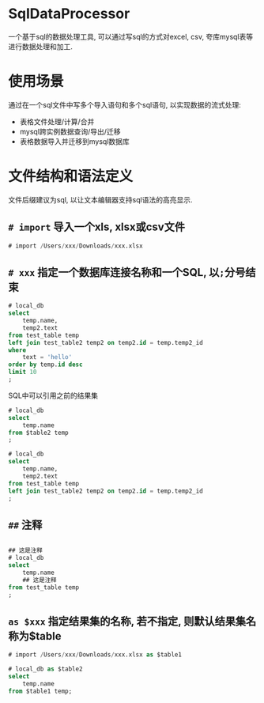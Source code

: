 # SqlDataProcessor

一个基于sql的数据处理工具, 可以通过写sql的方式对excel, csv, 夸库mysql表等进行数据处理和加工.

# 使用场景

通过在一个sql文件中写多个导入语句和多个sql语句, 以实现数据的流式处理:

* 表格文件处理/计算/合并
* mysql跨实例数据查询/导出/迁移
* 表格数据导入并迁移到mysql数据库

# 文件结构和语法定义

文件后缀建议为sql, 以让文本编辑器支持sql语法的高亮显示.

## `# import` 导入一个xls, xlsx或csv文件

```sql
# import /Users/xxx/Downloads/xxx.xlsx
```

## `# xxx` 指定一个数据库连接名称和一个SQL, 以`;`分号结束

```sql
# local_db
select
    temp.name,
    temp2.text
from test_table temp
left join test_table2 temp2 on temp2.id = temp.temp2_id
where
    text = 'hello'
order by temp.id desc
limit 10
;
```

SQL中可以引用之前的结果集

```sql
# local_db
select
    temp.name
from $table2 temp
;

# local_db
select
    temp.name,
    temp2.text
from test_table temp
left join test_table2 temp2 on temp2.id = temp.temp2_id
;
```

## `##` 注释

```sql

## 这是注释
# local_db
select
    temp.name
    ## 这是注释
from test_table temp
;
```

## `as $xxx` 指定结果集的名称, 若不指定, 则默认结果集名称为$table

```sql
# import /Users/xxx/Downloads/xxx.xlsx as $table1

# local_db as $table2
select
    temp.name
from $table1 temp;
```
